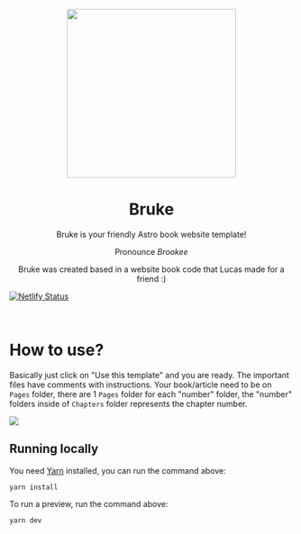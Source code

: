 <div align="center">
<br />
<img src="https://cloud-5b5ip589w-hack-club-bot.vercel.app/0bruke_-_nice_colors_version_.svg" width="300">
<br />
<h1>Bruke</h1>
<p>Bruke is your friendly Astro book website template!</p>
<p>Pronounce <i>Brookee</i></p>
<p>Bruke was created based in a website book code that Lucas made for a friend :)</p>
</div>

[![Netlify Status](https://api.netlify.com/api/v1/badges/6c4cffa9-79af-4fcd-a42d-8428b0334b82/deploy-status)](https://app.netlify.com/sites/glittery-marzipan-431909/deploys)

<br />

# How to use?

Basically just click on "Use this template" and you are ready. The important files have comments with instructions. Your book/article need to be on `Pages` folder, there are 1 `Pages` folder for each "number" folder, the "number" folders inside of `Chapters` folder represents the chapter number.

<img src="https://cloud-52vgubtus-hack-club-bot.vercel.app/0image.png">

## Running locally

You need [Yarn](https://yarnpkg.com/) installed, you can run the command above:

```
yarn install
```

To run a preview, run the command above:

```
yarn dev
```
